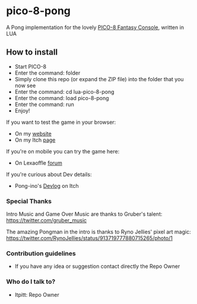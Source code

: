 # pico-8-pong
A Pong implementation for the lovely [PICO-8 Fantasy Console](http://www.lexaloffle.com/pico-8.php "PICO-8 Fantasy Console"), written in LUA

## How to install
* Start PICO-8
* Enter the command: folder
* Simply clone this repo (or expand the ZIP file) into the folder that you now see
* Enter the command: cd lua-pico-8-pong
* Enter the command: load pico-8-pong
* Enter the command: run
* Enjoy!

If you want to test the game in your browser:
* On my [website](http://www.davidenastri.it/pong "Davide Nastri - Personal website")
* On my Itch [page](https://ltpitt.itch.io/pong-ino "Pong-ino Itch page")

If you're on mobile you can try the game here:
* On Lexaoffle [forum](https://www.lexaloffle.com/bbs/?tid=29815 "Pong-ino Lexaoffle Forum page")

If you're curious about Dev details:
* Pong-ino's [Devlog](https://ltpitt.itch.io/pong-ino/devlog/7327/yey-i-finished-my-1st-game "Pong-ino Itch Devlog") on Itch

### Special Thanks ###

Intro Music and Game Over Music are thanks to Gruber's talent:
https://twitter.com/gruber_music

The amazing Pongman in the intro is thanks to Ryno Jellies' pixel art magic:
https://twitter.com/RynoJellies/status/913719777880715265/photo/1

### Contribution guidelines ###

* If you have any idea or suggestion contact directly the Repo Owner

### Who do I talk to? ###

* ltpitt: Repo Owner
